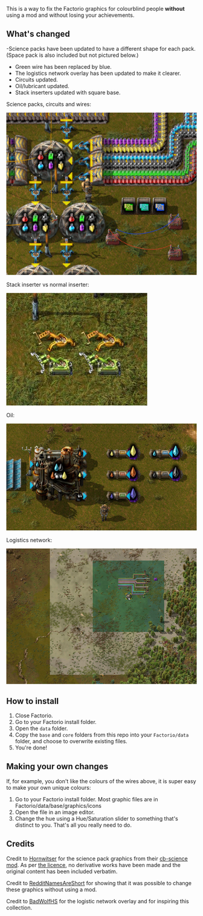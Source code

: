 This is a way to fix the Factorio graphics for colourblind people **without** using a mod and without losing your achievements.

## What's changed

-Science packs have been updated to have a different shape for each pack. (Space pack is also included but not pictured below.)
- Green wire has been replaced by blue.
- The logistics network overlay has been updated to make it clearer.
- Circuits updated.
- Oil/lubricant updated.
- Stack inserters updated with square base.

Science packs, circuits and wires:

![Science packs, circuits and wires](example1.jpg)

Stack inserter vs normal inserter:

![Stack inserters](example4.jpg)

Oil:

![Oil](example2.jpg)

Logistics network:

![Logistics network](example3.jpg)

## How to install

1. Close Factorio.
2. Go to your Factorio install folder.
3. Open the `data` folder.
4. Copy the `base` and `core` folders from this repo into your `Factorio/data` folder, and choose to overwrite existing files.
5. You're done!

## Making your own changes

If, for example, you don't like the colours of the wires above, it is super easy to make your own unique colours:

1. Go to your Factorio install folder. Most graphic files are in Factorio/data/base/graphics/icons
2. Open the file in an image editor.
3. Change the hue using a Hue/Saturation slider to something that's distinct to you. That's all you really need to do.

## Credits

Credit to [Hornwitser](https://mods.factorio.com/user/hornwitser) for the science pack graphics from their [cb-science mod](https://mods.factorio.com/mod/cb-science).
As per [the licence](https://creativecommons.org/licenses/by-nc-nd/4.0/), no derivative works have been made
and the original content has been included verbatim.

Credit to [RedditNamesAreShort](https://www.reddit.com/r/factorio/comments/6ba2jj/im_color_blind_and_cant_see_the_orange_and_green/dhkxnv8/) for showing that it was possible to change these graphics 
without using a mod.

Credit to [BadWolfHS](https://www.reddit.com/r/factorio/comments/6ba2jj/im_color_blind_and_cant_see_the_orange_and_green/) for the logistic network overlay and for inspiring this collection.
